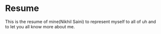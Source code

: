 # Resume
This is the resume of mine(Nikhil Saini) to represent myself to all of  uh and to let you all know more about me. 
